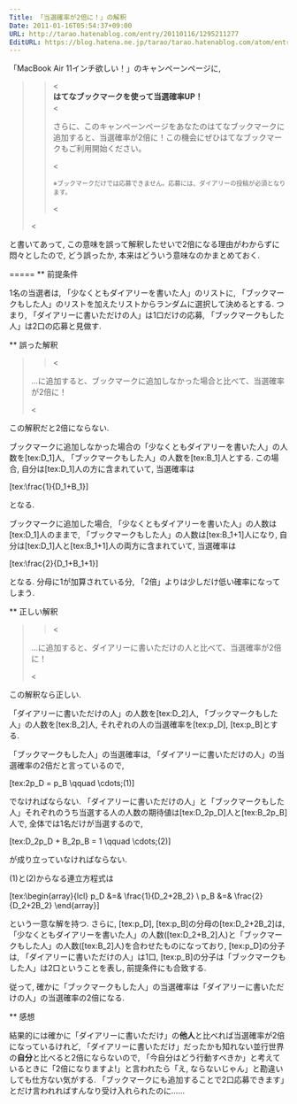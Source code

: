 ```yaml
---
Title: 「当選確率が2倍に！」の解釈
Date: 2011-01-16T05:54:37+09:00
URL: http://tarao.hatenablog.com/entry/20110116/1295211277
EditURL: https://blog.hatena.ne.jp/tarao/tarao.hatenablog.com/atom/entry/6653586347149236180
---
```


「MacBook Air 11インチ欲しい！」のキャンペーンページに,

><blockquote cite="http://d.hatena.ne.jp/keyword/MacBook%20Air%2011%A5%A4%A5%F3%A5%C1%CD%DF%A4%B7%A4%A4%A1%AA" title="MacBook Air 11インチ欲しい！"><
><h4 style="border: none ! important; padding: 0 ! important; margin-top: 0; margin-bottom: 0.2em; font-size: 100%; color: #333333;">はてなブックマークを使って当選確率UP！</h4><
><p>さらに、このキャンペーンページをあなたのはてなブックマークに追加すると、当選確率が2倍に！この機会にぜひはてなブックマークもご利用開始ください。</p><
><p><span style="color: #666666; font-size: 80%;">※ブックマークだけでは応募できません。応募には、ダイアリーの投稿が必須となります。</span></p><
></blockquote><

と書いてあって, この意味を誤って解釈したせいで2倍になる理由がわからずに悶々としたので, どう誤ったか, 本来はどういう意味なのかまとめておく.

=====
** 前提条件

1名の当選者は, 「少なくともダイアリーを書いた人」のリストに, 「ブックマークもした人」のリストを加えたリストからランダムに選択して決めるとする. つまり, 「ダイアリーに書いただけの人」は1口だけの応募, 「ブックマークもした人」は2口の応募と見做す.

** 誤った解釈

><blockquote><
...に追加すると、ブックマークに追加しなかった場合と比べて、当選確率が2倍に！
></blockquote><

この解釈だと2倍にならない.

ブックマークに追加しなかった場合の「少なくともダイアリーを書いた人」の人数を[tex:D_1]人, 「ブックマークもした人」の人数を[tex:B_1]人とする. この場合, 自分は[tex:D_1]人の方に含まれていて, 当選確率は

[tex:\frac{1}{D_1+B_1}]

となる.

ブックマークに追加した場合, 「少なくともダイアリーを書いた人」の人数は[tex:D_1]人のままで, 「ブックマークもした人」の人数は[tex:B_1+1]人になり, 自分は[tex:D_1]人と[tex:B_1+1]人の両方に含まれていて, 当選確率は

[tex:\frac{2}{D_1+B_1+1}]

となる. 分母に1が加算されている分, 「2倍」よりは少しだけ低い確率になってしまう.

** 正しい解釈

><blockquote><
...に追加すると、ダイアリーに書いただけの人と比べて、当選確率が2倍に！
></blockquote><

この解釈なら正しい.

「ダイアリーに書いただけの人」の人数を[tex:D_2]人, 「ブックマークもした人」の人数を[tex:B_2]人, それぞれの人の当選確率を[tex:p_D], [tex:p_B]とする.

「ブックマークもした人」の当選確率は, 「ダイアリーに書いただけの人」の当選確率の2倍だと言っているので,

[tex:2p_D = p_B \qquad \cdots\;(1)]

でなければならない. 「ダイアリーに書いただけの人」と「ブックマークもした人」それぞれのうち当選する人の人数の期待値は[tex:D_2p_D]人と[tex:B_2p_B]人で, 全体では1名だけが当選するので,

[tex:D_2p_D + B_2p_B = 1 \qquad \cdots\;(2)]

が成り立っていなければならない.

(1)と(2)からなる連立方程式は

[tex:\begin{array}{lcl} p_D &=& \frac{1}{D_2+2B_2} \\ p_B &=& \frac{2}{D_2+2B_2} \end{array}]

という一意な解を持つ. さらに, [tex:p_D], [tex:p_B]の分母の[tex:D_2+2B_2]は, 「少なくともダイアリーを書いた人」の人数([tex:D_2+B_2]人)と「ブックマークもした人」の人数([tex:B_2]人)を合わせたものになっており, [tex:p_D]の分子は, 「ダイアリーに書いただけの人」は1口, [tex:p_B]の分子は「ブックマークもした人」は2口ということを表し, 前提条件にも合致する.

従って, 確かに「ブックマークもした人」の当選確率は「ダイアリーに書いただけの人」の当選確率の2倍になる.

** 感想

結果的には確かに「ダイアリーに書いただけ」の<b>他人</b>と比べれば当選確率が2倍になっているけれど, 「ダイアリーに書いただけ」だったかも知れない並行世界の<b>自分</b>と比べると2倍にならないので, 「今自分はどう行動すべきか」と考えているときに「2倍になりますよ!」と言われたら「え, ならないじゃん」と勘違いしても仕方ない気がする. 「ブックマークにも追加することで2口応募できます」とだけ言われればすんなり受け入れられたのに......
